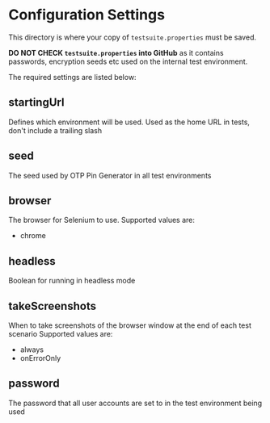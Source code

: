 # Configuration Settings

This directory is where your copy of ```testsuite.properties``` must be saved. 

**DO NOT CHECK ```testsuite.properties``` into GitHub** as it contains passwords, encryption seeds etc used on the internal test environment.

The required settings are listed below:
 
## startingUrl
Defines which environment will be used.
Used as the home URL in tests, don't include a trailing slash 

## seed
The seed used by OTP Pin Generator in all test environments

## browser
The browser for Selenium to use.
Supported values are: 

* chrome

## headless
Boolean for running in headless mode

## takeScreenshots
When to take screenshots of the browser window at the end of each test scenario
Supported values are: 

* always
* onErrorOnly

## password
The password that all user accounts are set to in the test environment being used
